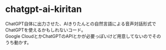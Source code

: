 # chatgpt-ai-kiritan

ChatGPT自体に出力させた、AIきりたんとの自然言語による音声対話形式でChatGPTを使えるかもしれないコード。  
Google CloudとかChatGPTのAPIとかが必要っぽいけど用意してないのでそのうち動かす。
